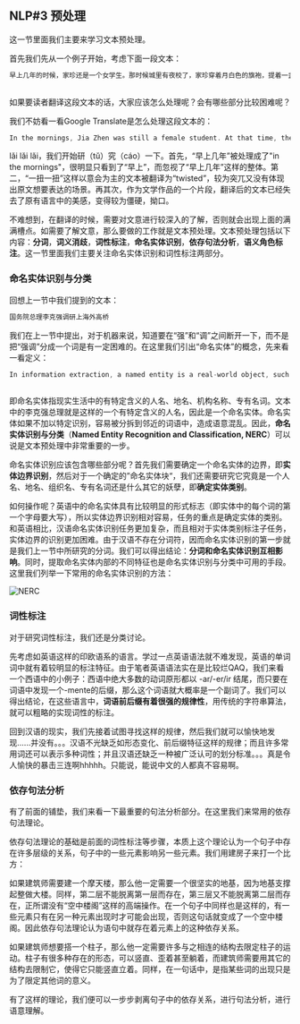 ## NLP#3 预处理

这一节里面我们主要来学习文本预处理。

首先我们先从一个例子开始，考虑下面一段文本：

```c++
早上几年的时候，家珍还是一个女学生。那时候城里有夜校了，家珍穿着月白色的旗袍，提着一盏小煤油灯，和几个女伴去上学。我是在拐弯处看到她，她一扭一扭地走过来，高跟鞋敲在石板路上，滴滴答答像是在下雨，我眼睛都看得不会动了，家珍那时候长得可真漂亮，头发齐齐地挂到耳根，走去时旗袍在腰上一皱一皱，我当时就在心里想，我要她做我的女人。
																		-余华 《活着》
```

如果要读者翻译这段文本的话，大家应该怎么处理呢？会有哪些部分比较困难呢？

我们不妨看一看Google Translate是怎么处理这段文本的：

```c++
In the mornings, Jia Zhen was still a female student. At that time, there was a night school in the city. Jiazhen wore a white cheongsam, carrying a small kerosene lamp, and went to school with several female companions. I saw her at the corner. She walked over and twisted. The high-heeled shoes hit the stone road. The drip was like it was raining. My eyes didn’t move. Jiazhen was so real. Beautiful, the hair hangs in the roots of the ear. When I walk, the cheongsam wrinkles around the waist. I thought about it at the time, I want her to be my woman.
```

lǎi lǎi lǎi，我们开始研（tǔ）究（cáo）一下。首先，“早上几年”被处理成了"in the mornings"，很明显只看到了“早上”，而忽视了“早上几年”这样的整体。第二，“一扭一扭”这样以意会为主的文本被翻译为“twisted”，较为突兀又没有体现出原文想要表达的场景。再其次，作为文学作品的一个片段，翻译后的文本已经失去了原有语言中的美感，变得较为僵硬，拗口。

不难想到，在翻译的时候，需要对文意进行较深入的了解，否则就会出现上面的满满槽点。如需要了解文意，那么要做的工作就是文本预处理。文本预处理包括以下内容：**分词**，**词义消歧**，**词性标注**，**命名实体识别**，**依存句法分析**，**语义角色标注**。这一节里面我们主要关注命名实体识别和词性标注两部分。

### 命名实体识别与分类

回想上一节中我们提到的文本：

```c++
国务院总理李克强调研上海外高桥
```

我们在上一节中提出，对于机器来说，知道要在“强”和“调”之间断开一下，而不是把“强调”分成一个词是有一定困难的。在这里我们引出“命名实体”的概念，先来看一看定义：

```c++
In information extraction, a named entity is a real-world object, such as persons, locations, organizations, products, etc., that can be denoted with a proper name. It can be abstract or have a physical existence. Examples of named entities include Barack Obama, New York City, Volkswagen Golf, or anything else that can be named. Named entities can simply be viewed as entity instances.
    																		-Wikipedia
```

即命名实体指现实生活中的有特定含义的人名、地名、机构名称、专有名词。文本中的李克强总理就是这样的一个有特定含义的人名，因此是一个命名实体。命名实体如果不加以特定识别，容易被分拆到邻近的词语中，造成语意混乱。因此，**命名实体识别与分类**（**Named Entity Recognition and Classification, NERC**）可以说是文本预处理中非常重要的一步。

命名实体识别应该包含哪些部分呢？首先我们需要确定一个命名实体的边界，即**实体边界识别**，然后对于一个确定的”命名实体块“，我们还需要研究它究竟是一个人名、地名、组织名、专有名词还是什么其它的妖孽，即**确定实体类别**。

如何操作呢？英语中的命名实体具有比较明显的形式标志（即实体中的每个词的第一个字母要大写），所以实体边界识别相对容易，任务的重点是确定实体的类别。和英语相比，汉语命名实体识别任务更加复杂，而且相对于实体类别标注子任务，实体边界的识别更加困难。由于汉语不存在分词符，因而命名实体识别的第一步就是我们上一节中所研究的分词。我们可以得出结论：**分词和命名实体识别互相影响**。同时，提取命名实体内部的不同特征也是命名实体识别与分类中可用的手段。这里我们列举一下常用的命名实体识别的方法：

![NERC](C:\Users\tony\Desktop\RDFZ\AI\NLP\NLP#3\NERC.jpg)

### 词性标注

对于研究词性标注，我们还是分类讨论。

先考虑如英语这样的印欧语系的语言。学过一点英语语法就不难发现，英语的单词词中就有着较明显的标注特征。由于笔者英语语法实在是比较烂QAQ，我们来看一个西语中的小例子：西语中绝大多数的动词原形都以 -ar/-er/ir 结尾，而只要在词语中发现一个-mente的后缀，那么这个词语就大概率是一个副词了。我们可以得出结论，在这些语言中，**词语前后缀有着很强的规律性**，用传统的字符串算法，就可以粗略的实现词性的标注。

回到汉语的现实，我们先接着试图寻找这样的规律，然后我们就可以愉快地发现......并没有。。。汉语不光缺乏如形态变化、前后缀特征这样的规律；而且许多常用词还可以表示多种词性；并且汉语还缺乏一种被广泛认可的划分标准。。。真是令人愉快的暴击三连啊hhhhh。只能说，能说中文的人都真不容易啊。

### 依存句法分析

有了前面的铺垫，我们来看一下最重要的句法分析部分。在这里我们来常用的依存句法理论。

依存句法理论的基础是前面的词性标注等步骤，本质上这个理论认为一个句子中存在许多层级的关系，句子中的一些元素影响另一些元素。我们用建房子来打一个比方：

如果建筑师需要建一个摩天楼，那么他一定需要一个很坚实的地基，因为地基支撑起整做大楼。同样，第二层不能脱离第一层而存在，第三层又不能脱离第二层而存在，正所谓没有“空中楼阁”这样的高端操作。在一个句子中同样也是这样的，有一些元素只有在另一种元素出现时才可能会出现，否则这句话就变成了一个空中楼阁。因此依存句法理论认为语句中就存在着元素上的这种依存关系。

如果建筑师想要搭一个柱子，那么他一定需要许多与之相连的结构去限定柱子的运动。柱子有很多种存在的形态，可以竖直、歪着甚至躺着，而建筑师需要用其它的结构去限制它，使得它只能竖直立着。同样，在一句话中，是指某些词的出现只是为了限定其他词的意义。

有了这样的理论，我们便可以一步步剥离句子中的依存关系，进行句法分析，进行语意理解。